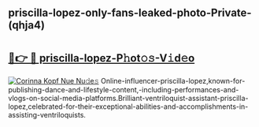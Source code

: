 ## priscilla-lopez-only-fans​-leaked-photo​-Private-(qhja4)


# <h2><a href="https://mediaupload.pro?title=priscilla-lopez&ref=git">🔗👉 🔴 priscilla-lopez-P𝚑ot𝚘𝚜-V𝚒d𝚎o</a></h2>

[![Corinna Kopf Nue Nu𝚍e𝚜](https://i.imgur.com/0qMVB7G.gif)](https://mediaupload.pro?title=priscilla-lopez&ref=git)
Online-influencer-priscilla-lopez,known-for-publishing-dance-and-lifestyle-content,-including-performances-and-vlogs-on-social-media-platforms.Brilliant-ventriloquist-assistant-priscilla-lopez,celebrated-for-their-exceptional-abilities-and-accomplishments-in-assisting-ventriloquists.  